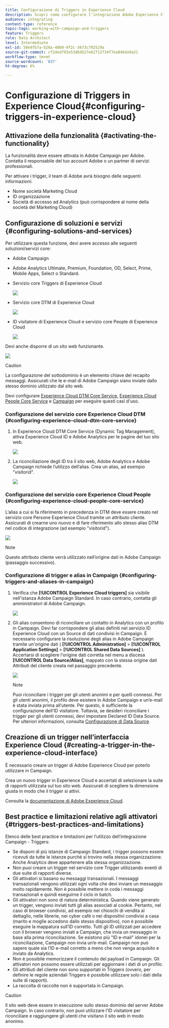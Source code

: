 ```yaml
---
title: Configurazione di Triggers in Experience Cloud
description: Scopri come configurare l’integrazione Adobe Experience Cloud Triggers per iniziare a inviare consegne personalizzate ai clienti in base ai loro comportamenti precedenti.
audience: integrating
content-type: reference
topic-tags: working-with-campaign-and-triggers
feature: Triggers
role: Data Architect
level: Intermediate
exl-id: 50e9fb7a-b28a-40b0-9f2c-3673c792529a
source-git-commit: cf2ded703e53d6db27e62712734f7ea846da9a21
workflow-type: tm+mt
source-wordcount: '837'
ht-degree: 6%

---
```


# Configurazione di Triggers in Experience Cloud{#configuring-triggers-in-experience-cloud}

## Attivazione della funzionalità {#activating-the-functionality}

La funzionalità deve essere attivata in Adobe Campaign per Adobe. Contatta il responsabile del tuo account Adobe o un partner di servizi professionali.

Per attivare i trigger, il team di Adobe avrà bisogno delle seguenti informazioni:

* Nome società Marketing Cloud
* ID organizzazione 
* Società di accesso ad Analytics (può corrispondere al nome della società del Marketing Cloud)

## Configurazione di soluzioni e servizi {#configuring-solutions-and-services}

Per utilizzare questa funzione, devi avere accesso alle seguenti soluzioni/servizi core:

* Adobe Campaign
* Adobe Analytics Ultimate, Premium, Foundation, OD, Select, Prime, Mobile Apps, Select o Standard.
* Servizio core Triggers di Experience Cloud

  ![](assets/trigger_uc_prereq_1.png)

* Servizio core DTM di Experience Cloud

  ![](assets/trigger_uc_prereq_2.png)

* ID visitatore di Experience Cloud e servizio core People di Experience Cloud

  ![](assets/trigger_uc_prereq_3.png)

Devi anche disporre di un sito web funzionante.

![](assets/trigger_uc_prereq_4.png)

>[!CAUTION]
>
>La configurazione del sottodominio è un elemento chiave del recapito messaggi. Assicurati che le e-mail di Adobe Campaign siano inviate dallo stesso dominio utilizzato dal sito web.

Devi configurare [Experience Cloud DTM Core Service](#configuring-experience-cloud-dtm-core-service), [Experience Cloud People Core Service](#configuring-experience-cloud-people-core-service) e [Campaign](#configuring-triggers-and-aliases-in-campaign) per eseguire questi casi d&#39;uso.

### Configurazione del servizio core Experience Cloud DTM {#configuring-experience-cloud-dtm-core-service}

1. In Experience Cloud DTM Core Service (Dynamic Tag Management), attiva Experience Cloud ID e Adobe Analytics per le pagine del tuo sito web.

   ![](assets/trigger_uc_conf_1.png)

1. La riconciliazione degli ID tra il sito web, Adobe Analytics e Adobe Campaign richiede l’utilizzo dell’alias. Crea un alias, ad esempio &quot;visitorid&quot;.

   ![](assets/trigger_uc_conf_2.png)

### Configurazione del servizio core Experience Cloud People {#configuring-experience-cloud-people-core-service}

L’alias a cui si fa riferimento in precedenza in DTM deve essere creato nel servizio core Persone Experience Cloud tramite un attributo cliente. Assicurati di crearne uno nuovo e di fare riferimento allo stesso alias DTM nel codice di integrazione (ad esempio &quot;visitorid&quot;).

![](assets/trigger_uc_conf_3.png)

>[!NOTE]
>
>Questo attributo cliente verrà utilizzato nell’origine dati in Adobe Campaign (passaggio successivo).

### Configurazione di trigger e alias in Campaign {#configuring-triggers-and-aliases-in-campaign}

1. Verifica che **[!UICONTROL Experience Cloud triggers]** sia visibile nell&#39;istanza Adobe Campaign Standard. In caso contrario, contatta gli amministratori di Adobe Campaign.

   ![](assets/remarketing_1.png)

1. Gli alias consentono di riconciliare un contatto in Analytics con un profilo in Campaign. Devi far corrispondere gli alias definiti nel servizio ID Experience Cloud con un Source di dati condivisi in Campaign. È necessario configurare la risoluzione degli alias in Adobe Campaign tramite un&#39;origine dati ( **[!UICONTROL Administration]** > **[!UICONTROL Application Settings]** > **[!UICONTROL Shared Data Sources]** ). Accertarsi di scegliere l&#39;origine dati corretta nel menu a discesa **[!UICONTROL Data Source/Alias]**, mappato con la stessa origine dati Attributi del cliente creata nel passaggio precedente.

   ![](assets/trigger_uc_conf_5.png)

   >[!NOTE]
   >
   >Puoi riconciliare i trigger per gli utenti anonimi e per quelli connessi. Per gli utenti anonimi, il profilo deve esistere in Adobe Campaign e un’e-mail è stata inviata prima all’utente. Per questo, è sufficiente la configurazione dell’ID visitatore. Tuttavia, se desideri riconciliare i trigger per gli utenti connessi, devi impostare Declared ID Data Source. Per ulteriori informazioni, consulta [Configurazione di Data Source](../../integrating/using/integration-with-audience-manager-or-people-core-service.md#step-2--configure-the-data-sources).

## Creazione di un trigger nell’interfaccia Experience Cloud {#creating-a-trigger-in-the-experience-cloud-interface}

È necessario creare un trigger di Adobe Experience Cloud per poterlo utilizzare in Campaign.

Crea un nuovo trigger in Experience Cloud e accertati di selezionare la suite di rapporti utilizzata sul tuo sito web. Assicurati di scegliere la dimensione giusta in modo che il trigger si attivi.

Consulta la [documentazione di Adobe Experience Cloud](https://experienceleague.adobe.com/docs/experience-cloud/triggers/create.html?lang=it).

## Best practice e limitazioni relative agli attivatori {#triggers-best-practices-and-limitations}

Elenco delle best practice e limitazioni per l’utilizzo dell’integrazione Campaign - Triggers:

* Se disponi di più istanze di Campaign Standard, i trigger possono essere ricevuti da tutte le istanze purché si trovino nella stessa organizzazione. Anche Analytics deve appartenere alla stessa organizzazione.
* Non puoi creare un trigger nel servizio core Trigger utilizzando eventi di due suite di rapporti diverse.
* Gli attivatori si basano su messaggi transazionali. I messaggi transazionali vengono utilizzati ogni volta che devi inviare un messaggio molto rapidamente. Non è possibile mettere in coda i messaggi transazionali e quindi eseguirne il ciclo in batch.
* Gli attivatori non sono di natura deterministica. Quando viene generato un trigger, vengono inviati tutti gli alias associati al cookie. Pertanto, nel caso di browser condivisi, ad esempio nei chioschi di vendita al dettaglio, nelle librerie, nei cyber café o nei dispositivi condivisi a casa (marito e moglie accedono dallo stesso dispositivo), non è possibile eseguire la mappatura sull’ID corretto. Tutti gli ID utilizzati per accedere con il browser vengono inviati a Campaign, che invia un messaggio in base alla prima riconciliazione. Se esistono più &quot;ID e-mail&quot; idonei per la riconciliazione, Campaign non invia un’e-mail. Campaign non può sapere quale sia l’ID e-mail corretto a meno che non venga acquisito e inviato da Analytics.
* Non è possibile memorizzare il contenuto del payload in Campaign. Gli attivatori non possono essere utilizzati per aggiornare i dati di un profilo.
* Gli attributi del cliente non sono supportati in Triggers (ovvero, per definire le regole aziendali Triggers è possibile utilizzare solo i dati della suite di rapporti).
* La raccolta di raccolte non è supportata in Campaign.

>[!CAUTION]
>
>Il sito web deve essere in esecuzione sullo stesso dominio del server Adobe Campaign. In caso contrario, non puoi utilizzare l’ID visitatore per riconciliare e raggiungere gli utenti che visitano il sito web in modo anonimo.
